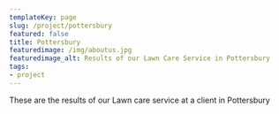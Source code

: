 ```yaml
---
templateKey: page
slug: /project/pottersbury
featured: false
title: Pottersbury
featuredimage: /img/aboutus.jpg
featuredimage_alt: Results of our Lawn Care Service in Pottersbury
tags:
- project
---
```

These are the results of our Lawn care service at a client in Pottersbury


